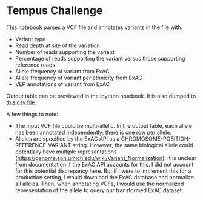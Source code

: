# Tempus Challenge

[This notebook](https://github.com/clocode/tempus_challenge/blob/master/Challenge.ipynb) parses a VCF file and annotates variants in the file with:
  - Variant type
  - Read depth at site of the variation
  - Number of reads supporting the variant
  - Percentage of reads supporting the variant versus those supporting reference reads
  - Allele frequency of variant from ExAC
  - Allele frequency of variant per ethnicity from ExAC
  - VEP annotations of variant from ExAC
  
Output table can be previewed in the ipython notebook. It is also dumped to [this csv file](https://github.com/clocode/tempus_challenge/blob/master/results/Challenge_data_annotated.csv).

A few things to note:
  - The input VCF file could be multi-allelic. In the output table, each allele has been annotated independently; there is one row per allele.
  - Alleles are specified by the ExAC API as a CHROMOSOME-POSITION-REFERENCE-VARIANT string. However, the same biological allele could potentially have multiple representations (https://genome.sph.umich.edu/wiki/Variant_Normalization). It is unclear from documentation if the ExAC API accounts for this. I did not account for this potential discrepancy here. But if I were to implement this for a production setting, I would download the ExAC database and normalize all alleles. Then, when annotating VCFs, I would use the normalized representation of the allele to query our transformed ExAC dataset. 
